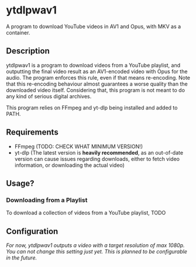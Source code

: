 # ytdlpwav1
A program to download YouTube videos in AV1 and Opus, with MKV as a container.

## Description
ytdlpwav1 is a program to download videos from a YouTube playlist, and outputting the final video result as an AV1-encoded video with Opus for the audio. The program enforces this rule, even if that means re-encoding. Note that this re-encoding behaviour almost guarantees a worse quality than the downloaded video itself. Considering that, this program is not meant to do any kind of serious digital archives.

This program relies on FFmpeg and yt-dlp being installed and added to PATH.

## Requirements
* FFmpeg (TODO: CHECK WHAT MINIMUM VERSION!)
* yt-dlp (The latest version is **heavily recommended**, as an out-of-date version can cause issues regarding downloads, either to fetch video information, or downloading the actual video)

## Usage?
### Downloading from a Playlist
To download a collection of videos from a YouTube playlist, TODO

## Configuration
*For now, ytdlpwav1 outputs a video with a target resolution of max 1080p. You can not change this setting just yet. This is planned to be configurable in the future.*